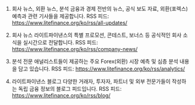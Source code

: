 1. 회사 뉴스, 외환 뉴스, 분석
금융과 경제 전반의 뉴스, 공식 보도 자료, 외환(포렉스) 예측과 관련 기사들을 제공합니다.
RSS 피드: https://www.litefinance.org/ko/rss/all-updates/

2. 회사 뉴스
라이트파이낸스의 특별 프로모션, 콘테스트, 보너스 등 공식적인 회사 소식을 실시간으로 전달합니다.
RSS 피드: https://www.litefinance.org/ko/rss/company-news/

3. 분석
전문 애널리스트들이 제공하는 주요 Forex(외환) 시장 예측 및 심층 분석 내용을 담고 있습니다.
RSS 피드: https://www.litefinance.org/ko/rss/analytics/

4. 라이트파이낸스 블로그
다양한 거래자, 투자자, 파트너 및 외부 전문가들이 작성하는 독립 금융 정보의 블로그 피드입니다.
RSS 피드: https://www.litefinance.org/ko/rss/blog/
